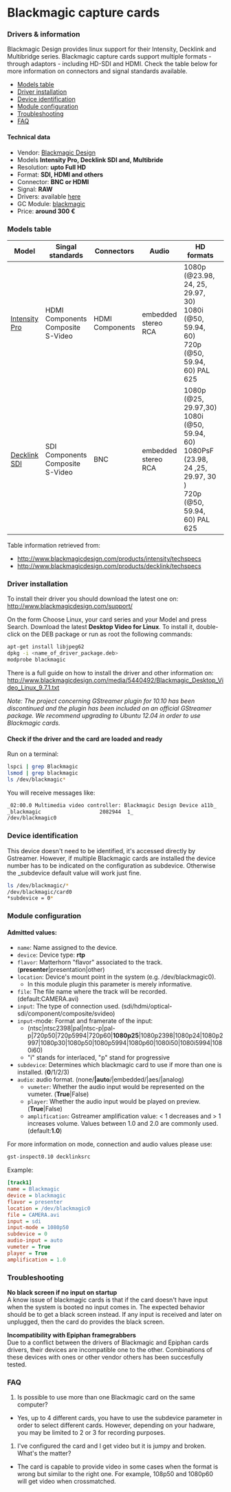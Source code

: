 Blackmagic capture cards
========================

### Drivers & information
Blackmagic Design provides linux support for their Intensity, Decklink and Multibridge series.
Blackmagic capture cards support multiple formats - through adaptors - including HD-SDI and HDMI. Check the table below for more information on connectors and signal standards available.

* [Models table](#models-table)
* [Driver installation](#driver-installation)
* [Device identification](#device-identification)
* [Module configuration](#module-configuration)
* [Troubleshooting](#troubleshooting)
* [FAQ](#faq)

#### Technical data
* Vendor: [Blackmagic Design](http://www.blackmagicdesign.com/)
* Models **Intensity Pro, Decklink SDI and, Multibride**
* Resolution: **upto Full HD**
* Format: **SDI, HDMI and others**
* Connector: **BNC or HDMI**
* Signal: **RAW**
* Drivers: available [here](http://www.blackmagicdesign.com/support/)
* GC Module: [blackmagic](../Blackmagic.md)
* Price: **around 300 €**

### Models table

| Model | Singal standards | Connectors | Audio | HD formats | SD formats | HW Encoding | Price |
|-----|-----|-----|-------|-------|---------|------|-------------|
| [Intensity Pro](http://www.blackmagicdesign.com/products/intensity/) | HDMI <br> Components <br> Composite <br> S-Video | HDMI <br> Components | embedded <br> stereo RCA | 1080p (@23.98, 24, 25, 29.97, 30) <br> 1080i (@50, 59.94, 60) <br> 720p (@50, 59.94, 60)	PAL 625 | PAL 625 <br> NTSC 525 | No | 200 $ |
| [Decklink SDI](http://www.blackmagicdesign.com/products/intensity/) | SDI <br> Components <br> Composite <br> S-Video | BNC | embedded <br> stereo RCA | 1080p (@25, 29.97,30) <br> 1080i (@50, 59.94, 60) <br> 1080PsF (23.98, 24 ,25, 29.97, 30 ) <br> 720p (@50, 59.94, 60)	PAL 625 | PAL 625 <br> NTSC 525| No | 300 $ |

Table information retrieved from:

* http://www.blackmagicdesign.com/products/intensity/techspecs
* http://www.blackmagicdesign.com/products/decklink/techspecs

### Driver installation
To install their driver you should download the latest one on:
 http://www.blackmagicdesign.com/support/

On the form Choose Linux, your card series and your Model and press Search. Download the latest **Desktop Video for Linux**.
To install it, double-click on the DEB package or run as root the following commands:

```bash
apt-get install libjpeg62
dpkg -i <name_of_driver_package.deb>
modprobe blackmagic
```

There is a full guide on how to install the driver and other information on:
http://www.blackmagicdesign.com/media/5440492/Blackmagic_Desktop_Video_Linux_9.7.1.txt

*Note: The project concerning GStreamer plugin for 10.10 has been discontinued and the plugin has been included on an official GStreamer package. We recommend upgrading to Ubuntu 12.04 in order to use Blackmagic cards.*

#### Check if the driver and the card are loaded and ready
Run on a terminal:
```bash
lspci | grep Blackmagic
lsmod | grep blackmagic
ls /dev/blackmagic*
```
You will receive messages like:
```bash
_02:00.0 Multimedia video controller: Blackmagic Design Device a11b_
_blackmagic                   2082944  1_
/dev/blackmagic0
```

### Device identification
This device doesn't need to be identified, it's accessed directly by Gstreamer. However, if multiple Blackmagic cards are installed the device number has to be indicated on the configuration as subdevice. Otherwise the _subdevice default value will work just fine.

```bash
ls /dev/blackmagic/*
/dev/blackmagic/card0
*subdevice = 0*
```

### Module configuration
#### Admitted values:

* `name`: Name assigned to the device.
* `device`: Device type: **rtp**
* `flavor`: Matterhorn "flavor" associated to the track. (**presenter**|presentation|other)
* `location`: Device's mount point in the system (e.g. /dev/blackmagic0).
  * In this module plugin this parameter is merely informative.
* `file`: The file name where the track will be recorded. (default:CAMERA.avi)
* `input`: The type of connection used. (sdi/hdmi/optical-sdi/component/composite/svideo)
* `input`-mode: Format and framerate of the input:
  * (ntsc|ntsc2398|pal|ntsc-p|pal-p|720p50|720p5994|720p60|**1080p25**|1080p2398|1080p24|1080p2997|1080p30|1080p50|1080p5994|1080p60|1080i50|1080i5994|1080i60)
  * "i" stands for interlaced, "p" stand for progressive
* `subdevice`: Determines which blackmagic card to use if more than one is installed. (**0**/1/2/3)
* `audio`: audio format. (none/**|auto**/|embedded/|aes/|analog)
  * `vumeter`: Whether the audio input would be represented on the vumeter. (**True**|False)
  * `player`: Whether the audio input would be played on preview. (**True**|False)
  * `amplification`: Gstreamer amplification value: < 1 decreases and > 1 increases volume. Values between 1.0 and 2.0 are commonly used. (default:**1.0**)

For more information on mode, connection and audio values please use:
```bash
gst-inspect0.10 decklinksrc
```

Example:
```ini
[track1]
name = Blackmagic
device = blackmagic
flavor = presenter
location = /dev/blackmagic0
file = CAMERA.avi
input = sdi
input-mode = 1080p50
subdevice = 0
audio-input = auto
vumeter = True
player = True
amplification = 1.0
```

### Troubleshooting
**No black screen if no input on startup**  
A know issue of blackmagic cards is that if the card doesn't have input when the system is booted no input comes in. The expected behavior should be to get a black screen instead. If any input is received and later on unplugged, then the card do provides the black screen.

**Incompatibility with Epiphan framegrabbers**  
Due to a conflict between the drivers of Blackmagic and Epiphan cards drivers, their devices are incompatible one to the other. Combinations of these devices with ones or other vendor others has been succesfully tested.

### FAQ
1. Is possible to use more than one Blackmagic card on the same computer?
  * Yes, up to 4 different cards, you have to use the subdevice parameter in order to select different cards. However, depending on your hadware, you may be limited to 2 or 3 for recording purposes.
1. I've configured the card and I get video but it is jumpy and broken. What's the matter?
  * The card is capable to provide video in some cases when the format is wrong but similar to the right one. For example, 108p50 and 1080p60 will get video when crossmatched.
